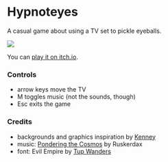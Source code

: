 # Hypnoteyes

A casual game about using a TV set to pickle eyeballs.

![](https://img.itch.zone/aW1nLzM3NzY2NDQuZ2lm/180x143%23c/JOl%2FQn.gif)

You can [play it on itch.io](https://zstojanovic.itch.io/hypnoteyes).

### Controls
- arrow keys move the TV
- M toggles music (not the sounds, though)
- Esc exits the game

### Credits
- backgrounds and graphics inspiration by [Kenney](https://kenney.nl/)
- music: [Pondering the Cosmos](https://opengameart.org/content/ruskerdax-pondering-the-cosmos-0) by Ruskerdax
- font: Evil Empire by [Tup Wanders](https://tupwanders.nl)
